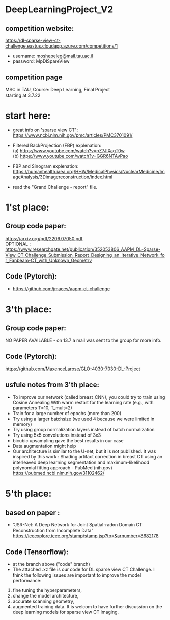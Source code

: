 # DeepLearningProject_V2
## competition website: <br>
https://dl-sparse-view-ct-challenge.eastus.cloudapp.azure.com/competitions/1
* username: moshepeleg@mail.tau.ac.il
* password: MpDlSpareView

## competition page

MSC in TAU, Course: Deep Learning, Final Project
<br> starting at 3.7.22
# start here: <br>
* great info on 'sparse view CT' :<br>
https://www.ncbi.nlm.nih.gov/pmc/articles/PMC3701091/ <br>

* Filtered BackProjection (FBP) explenation: <br>
(a) https://www.youtube.com/watch?v=pZ7JlXagT0w <br>
(b) https://www.youtube.com/watch?v=GGR6NTAvPao <br>

* FBP and Sinogram explenation: <br>
https://humanhealth.iaea.org/HHW/MedicalPhysics/NuclearMedicine/ImageAnalysis/3Dimagereconstruction/index.html

* read the "Grand Challenge - report" file.

# 1'st place: <br>
## Group code paper: <br>
  https://arxiv.org/pdf/2206.07050.pdf <br>
  OPTIONAL : <br>
  https://www.researchgate.net/publication/352053806_AAPM_DL-Sparse-View_CT_Challenge_Submission_Report_Designing_an_Iterative_Network_for_Fanbeam-CT_with_Unknown_Geometry <br>
## Code (Pytorch):
* https://github.com/jmaces/aapm-ct-challenge

# 3'th place: <br>
## Group code paper: <br>
NO PAPER AVAILABLE - on 13.7 a mail was sent to the group for more info. <br>

## Code (Pytorch): <br>
https://github.com/MaxenceLarose/GLO-4030-7030-DL-Project

## usfule notes from 3'th place: <br>
* To improve our network (called breast_CNN), you could try to train using Cosine Annealing With warm restart for the learning rate (e.g., with parameters T=10, T_mult=2) <br>
* Train for a large number of epochs (more than 200) <br>
* Try using a larger batchsize (we used 4 because we were limited in memory) <br>
* Try using group normalization layers instead of batch normalization <br>
* Try using 5x5 convolutions instead of 3x3 <br>
* bicubic upsampling gave the best results in our case <br>
* Data augmentation might help <br>
* Our architecture is similar to the U-net, but it is not published. It was inspired by this work : Shading artifact correction in breast CT using an interleaved deep learning segmentation and maximum-likelihood polynomial fitting approach - PubMed (nih.gov) <br>
https://pubmed.ncbi.nlm.nih.gov/31102462/


# 5'th place: <br>
## based on paper : <br>
* "JSR-Net: A Deep Network for Joint Spatial-radon Domain CT Reconstruction from Incomplete Data" <br>
https://ieeexplore.ieee.org/stamp/stamp.jsp?tp=&arnumber=8682178

## Code (Tensorflow): <br>
* at the branch above ("code" branch) 
* The attached .xz file is our code for DL sparse view CT Challenge.
I think the following issues are important to improve the model performance:
1) fine tuning the hyperparameters,
2) change the model architecture,
3) accurate scanning geometry,
4) augmented training data.
It is welcom to have further discussion on the deep learning models for sparse view CT imaging.


